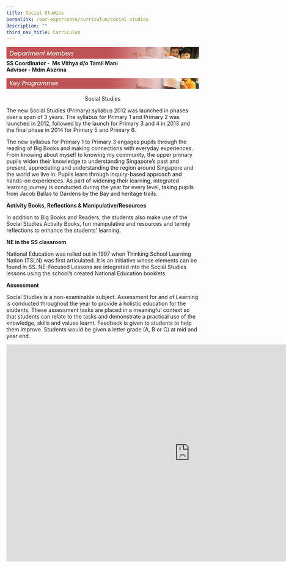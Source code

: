 ```yaml
---
title: Social Studies
permalink: /our-experience/curriculum/social-studies
description: ""
third_nav_title: Curriculum
---
```



![](/images/departmentmembers_ne.jpg)
**SS Coordinator - &nbsp;Ms Vithya d/o Tamil Mani**<br>
**Advisor - Mdm Aszrina**

![](/images/keyprogrammes_ne.jpg)

<center> Social Studies </center>

The new Social Studies (Primary) syllabus 2012 was launched in phases over a span of 3 years. The syllabus for Primary 1 and Primary 2 was launched in 2012, followed by the launch for Primary 3 and 4 in 2013 and the final phase in 2014 for Primary 5 and Primary 6.

  

The new syllabus for Primary 1 to Primary 3 engages pupils through the reading of Big Books and making connections with everyday experiences. From knowing about myself to knowing my community, the upper primary pupils widen their knowledge to understanding Singapore’s past and present, appreciating and understanding the region around Singapore and the world we live in. Pupils learn through inquiry-based approach and hands-on experiences. As part of widening their learning, integrated learning journey is conducted during the year for every level, taking pupils from Jacob Ballas to Gardens by the Bay and heritage trails.

**Activity Books, Reflections &amp; Manipulative/Resources**


In addition to Big Books and Readers, the students also make use of the Social Studies Activity Books, fun manipulative and resources and termly reflections to enhance the students' learning.

  

**NE in the SS classroom**


National Education was rolled out in 1997 when Thinking School Learning Nation (TSLN) was first articulated. It is an initiative whose elements can be found in SS. NE-Focused Lessons are integrated into the Social Studies lessons using the school’s created National Education booklets.



**Assessment**


Social Studies is a non-examinable subject. Assessment for and of Learning is conducted throughout the year to provide a holistic education for the students. These assessment tasks are placed in a meaningful context so that students can relate to the tasks and demonstrate a practical use of the knowledge, skills and values learnt. Feedback is given to students to help them improve. Students would be given a letter grade (A, B or C) at mid and year end.

<iframe allowfullscreen="true" height="569" width="960" frameborder="0" src="https://docs.google.com/presentation/d/e/2PACX-1vT0dJ9R9Gr1dvmhtcKJ9xE_JH1FWR_RCZMzFBQveIZQi7Qd1znArEejUzc2aaamUYyG1VElni_ISnZS/embed?start=false&amp;loop=false&amp;delayms=3000"></iframe>